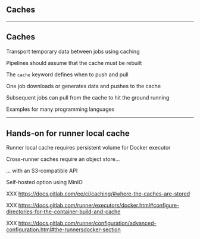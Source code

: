 <!-- .slide: id="gitlab_caches" class="vertical-center" -->

<i class="fa-duotone fa-box-open-full fa-8x fa-duotone-colors" style="float: right; color: grey;"></i>

## Caches

---

## Caches

Transport temporary data between jobs using caching [](https://docs.gitlab.com/ee/ci/caching/)

Pipelines should assume that the cache must be rebuilt

The `cache` keyword [](https://docs.gitlab.com/ee/ci/yaml/#cache) defines when to push and pull

One job downloads or generates data and pushes to the cache

Subsequent jobs can pull from the cache to hit the ground running

Examples for many programming languages [](https://docs.gitlab.com/ee/ci/caching/#common-use-cases-for-caches)

---

## Hands-on for runner local cache

Runner local cache requires persistent volume for Docker executor [](https://docs.gitlab.com/ee/ci/caching/#where-the-caches-are-stored)

Cross-runner caches require an object store...

... with an S3-compatible API

Self-hosted option using MinIO [<i class="fa-brands fa-github"></i>](https://github.com/minio/minio) [<i class="fa-duotone fa-globe fa-duotone-colors"></i>](https://min.io/)

XXX https://docs.gitlab.com/ee/ci/caching/#where-the-caches-are-stored

XXX https://docs.gitlab.com/runner/executors/docker.html#configure-directories-for-the-container-build-and-cache

XXX https://docs.gitlab.com/runner/configuration/advanced-configuration.html#the-runnersdocker-section
